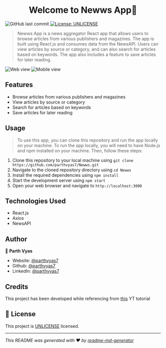 <h1 align="center">Welcome to Newws App👋</h1>
<p>
    <img alt="GitHub last commit" src="https://img.shields.io/github/last-commit/parthvyas7/newws">
    <a href="https://unlicense.org" target="_blank"><img alt="License: UNLICENSE" src="https://img.shields.io/badge/License-UNLICENSE-yellow.svg" /></a>

</p>

> Newws App is a news aggregator React app that allows users to browse articles from various publishers and magazines. The app is built using React.js and consumes data from the NewsAPI. Users can view articles by source or category, and can also search for articles based on keywords. The app also includes a feature to save articles for later reading.

![Web view](./app-previews/Web.gif "Web view")
![Mobile view](./app-previews/MobileWeb.gif "Mobile view")

## Features
- Browse articles from various publishers and magazines
- View articles by source or category
- Search for articles based on keywords
- Save articles for later reading 

## Usage
> To use this app, you can clone this repository and run the app locally on your machine. To run the app locally, you will need to have Node.js and npm installed on your machine. Then, follow these steps:

1. Clone this repository to your local machine using `git clone https://github.com/parthvyas7/Newws.git`
2. Navigate to the cloned repository directory using `cd Newws`
3. Install the required dependencies using `npm install`
4. Start the development server using `npm start`
5. Open your web browser and navigate to `http://localhost:3000`

## Technologies Used
- React.js
- Axios
- NewsAPI

## Author

👤 **Parth Vyas**

- Website: [@parthvyas7](http://parthvyas7.github.io/parthvyas7/)
- Github: [@parthvyas7](https://github.com/parthvyas7)
- LinkedIn: [@parthvyas7](https://linkedin.com/in/parthvyas7)

## Credits

This project has been developed while referencing from [this](https://www.youtube.com/playlist?list=PLu0W_9lII9agx66oZnT6IyhcMIbUMNMdt
) YT tutorial

## 📝 License

This project is [UNLICENSE](https://unlicense.org) licensed.

---

_This README was generated with ❤️ by [readme-md-generator](https://github.com/kefranabg/readme-md-generator)_
